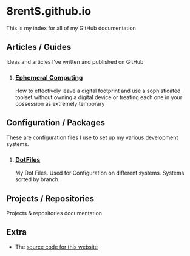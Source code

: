 # 8rentS.github.io

This is my index for all of my GitHub documentation

## Articles / Guides

Ideas and articles I've written and published on GitHub

1. ### [Ephemeral Computing](ephemeral-computing/)
   How to effectively leave a digital footprint and use a sophisticated toolset without owning a digital device or treating each one in your possession as extremely temporary 

## Configuration / Packages

These are configuration files I use to set up my various development systems.

1. ### [DotFiles](DotFiles/)
    My Dot Files. Used for Configuration on different systems. Systems sorted by branch.
    
## Projects / Repositories

Projects & repositories documentation

## Extra

- The [source code for this website](https://github.com/8rentS/8rentS.github.io)
